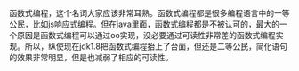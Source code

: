  
函数式编程，这个名词大家应该非常耳熟。函数式编程都是很多编程语言中的一等公民，比如js响应式编程。但在java里面，函数式编程都是不被认可的，最大的一个原因是函数式编程可以通过oo实现，没必要通过可读性非常差的函数式编程实现。所以，纵使现在jdk1.8把函数式编程抬上了台面，但还是二等公民，简化语句的效果非常明显，但是也减弱了相应的可读性。

